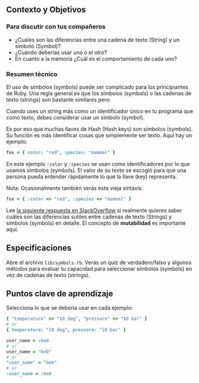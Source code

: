 ## Contexto y Objetivos

### Para discutir con tus compañeros

- ¿Cuales son las diferencias entre una cadena de texto (String) y un símbolo (Symbol)?
- ¿Cuándo deberías usar uno o el otro?
- En cuanto a la memoria ¿Cuál es el comportamiento de cada uno?

### Resumen técnico

El uso de símbolos (symbols) puede ser complicado para los principiantes de Ruby. Una regla general es que los símbolos (symbols) o las cadenas de texto (strings) son bastante similares pero:

Cuando uses un string más como un identificador único en tu programa que como texto, debes considerar usar un símbolo (symbol).

Es por eso que muchas llaves de Hash (Hash keys) son símbolos (symbols). Su función es más identificar cosas que simplemente ser texto. Aquí hay un ejemplo:

```ruby
fox = { color: "red", species: "mammal" }
```

En este ejemplo `:color` y `:species` se usan como identificadores por lo que usamos símbolos (symbols). El valor de su texto se escogió para que una persona pueda entender rápidamente lo que la llave (key) representa.

Nota: Ocasionalmente también verás esta vieja sintaxis:

```ruby
fox = { :color => "red", :species => "mammal" }
```

Lee [la siguiente respuesta en StackOverflow](http://stackoverflow.com/a/8189435/197944/) si realmente quieres saber cuáles son las diferencias sutiles entre cadenas de texto (Strings) y símbolos (symbols) en detalle. El concepto de **mutabilidad** es importante aquí.

## Especificaciones

Abre el archivo `lib/symbols.rb`. Verás un quiz de verdadero/falso y algunos métodos para evaluar tu capacidad para seleccionar símbolos (symbols) en vez de cadenas de texto (strings).

## Puntos clave de aprendizaje

Selecciona lo que se debería usar en cada ejemplo:

```ruby
{ "temperature" => "10 deg", "pressure" => "10 bar" }
# or
{ temperature: "10 deg", pressure: "10 bar" }
```

```ruby
user_name = :bob
# or
user_name = "bob"
# or
"user_name" = "bob"
# or
:user_name = :bob
```
